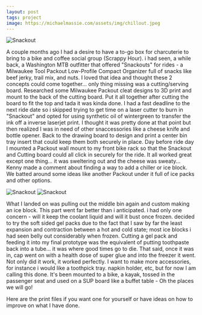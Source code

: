 ```yaml
---
layout: post
tags: project
image: https://michaelmassie.com/assets/img/chillout.jpeg
---
```


![Snackout](https://michaelmassie.com/assets/img/snackout01.jpeg)

A couple months ago I had a desire to have a to-go box for charcuterie to bring to a bike and coffee social group (Scrappy Hour). i had seen, a while back, a Washington MTB outfitter that offered "Snackouts" for rides - a Milwaukee Tool Packout Low-Profile Compact Organizer full of snacks like beef jerky, trail mix, and nuts. I loved that idea and thought these 2 concepts could come together... only thing missing was a cutting/serving board. Researched some Milwaukee Packout cleat designs to 3D print and mount to the back of the cutting board. Put it all together after cutting the board to fit the top and tada it was kinda done. I had a fast deadline to the next ride date so i skipped trying to get time on a laser cutter to burn in "Snackout" and opted for using synthetic oil of wintergreen to transfer the ink off a inverse laserjet print. I thought it was pretty done at that point but then realized I was in need of other snaccessories like a cheese knife and bottle opener. Back to the drawing board to design and print a center bin tray insert that could keep them both securely in place. Day before ride day I mounted a Packout wall mount to my front bike rack so that the Snackout and Cutting board could all click in securely for the ride. It all worked great except one thing... it was sweltering out and the cheese was sweaty... Kenny made a comment about finding a way to add a chiller or ice block. We batted around some ideas like another Packout under it full of ice packs and other options.

![Snackout](https://michaelmassie.com/assets/img/snackout02.jpeg)
![Snackout](https://michaelmassie.com/assets/img/snackout03.jpeg)

What I landed on was pulling out the middle bin again and custom making an ice block. This part went far better than i anticipated. i had only one concern - will it keep the coolant liquid and will it bust once frozen. decided to try the soft sided gel packs due to the fact that I saw by far the least expansion and contraction between a hot and cold state; most ice blocks i had seen belly out considerably when frozen. Cutting a gel pack and feeding it into my final prototype was the equivalent of putting toothpaste back into a tube... it was where good times go to die. That said, once it was in, cap went on with a health dose of super glue and into the freezer it went. Not only did it work, it worked perfectly. I want to make more accessories, for instance i would like a toothpick tray. napkin holder, etc, but for now I am calling this done. It's been mounted to a bike, a kayak, tossed in the passenger seat and used on a SUP board like a buffet table - Oh the places we will go!


Here are the print files if you want one for yourself or have ideas on how to improve on what I have done.